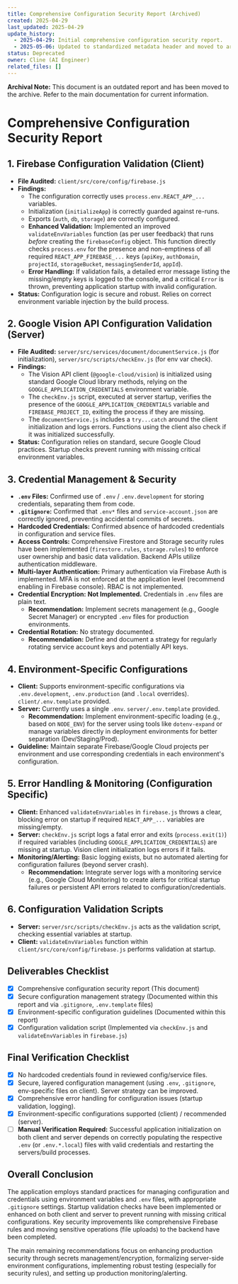 ```yaml
---
title: Comprehensive Configuration Security Report (Archived)
created: 2025-04-29
last_updated: 2025-04-29
update_history:
  - 2025-04-29: Initial comprehensive configuration security report.
  - 2025-05-06: Updated to standardized metadata header and moved to archive.
status: Deprecated
owner: Cline (AI Engineer)
related_files: []
---
```


**Archival Note:** This document is an outdated report and has been moved to the archive. Refer to the main documentation for current information.

# Comprehensive Configuration Security Report

## 1. Firebase Configuration Validation (Client)

*   **File Audited:** `client/src/core/config/firebase.js`
*   **Findings:**
    *   The configuration correctly uses `process.env.REACT_APP_...` variables.
    *   Initialization (`initializeApp`) is correctly guarded against re-runs.
    *   Exports (`auth`, `db`, `storage`) are correctly configured.
    *   **Enhanced Validation:** Implemented an improved `validateEnvVariables` function (as per user feedback) that runs *before* creating the `firebaseConfig` object. This function directly checks `process.env` for the presence and non-emptiness of all required `REACT_APP_FIREBASE_...` keys (`apiKey`, `authDomain`, `projectId`, `storageBucket`, `messagingSenderId`, `appId`).
    *   **Error Handling:** If validation fails, a detailed error message listing the missing/empty keys is logged to the console, and a critical `Error` is thrown, preventing application startup with invalid configuration.
*   **Status:** Configuration logic is secure and robust. Relies on correct environment variable injection by the build process.

## 2. Google Vision API Configuration Validation (Server)

*   **File Audited:** `server/src/services/document/documentService.js` (for initialization), `server/src/scripts/checkEnv.js` (for env var check).
*   **Findings:**
    *   The Vision API client (`@google-cloud/vision`) is initialized using standard Google Cloud library methods, relying on the `GOOGLE_APPLICATION_CREDENTIALS` environment variable.
    *   The `checkEnv.js` script, executed at server startup, verifies the presence of the `GOOGLE_APPLICATION_CREDENTIALS` variable and `FIREBASE_PROJECT_ID`, exiting the process if they are missing.
    *   The `documentService.js` includes a `try...catch` around the client initialization and logs errors. Functions using the client also check if it was initialized successfully.
*   **Status:** Configuration relies on standard, secure Google Cloud practices. Startup checks prevent running with missing critical environment variables.

## 3. Credential Management & Security

*   **`.env` Files:** Confirmed use of `.env` / `.env.development` for storing credentials, separating them from code.
*   **`.gitignore`:** Confirmed that `.env*` files and `service-account.json` are correctly ignored, preventing accidental commits of secrets.
*   **Hardcoded Credentials:** Confirmed absence of hardcoded credentials in configuration and service files.
*   **Access Controls:** Comprehensive Firestore and Storage security rules have been implemented (`firestore.rules`, `storage.rules`) to enforce user ownership and basic data validation. Backend APIs utilize authentication middleware.
*   **Multi-layer Authentication:** Primary authentication via Firebase Auth is implemented. MFA is not enforced at the application level (recommend enabling in Firebase console). RBAC is not implemented.
*   **Credential Encryption:** **Not Implemented.** Credentials in `.env` files are plain text.
    *   **Recommendation:** Implement secrets management (e.g., Google Secret Manager) or encrypted `.env` files for production environments.
*   **Credential Rotation:** No strategy documented.
    *   **Recommendation:** Define and document a strategy for regularly rotating service account keys and potentially API keys.

## 4. Environment-Specific Configurations

*   **Client:** Supports environment-specific configurations via `.env.development`, `.env.production` (and `.local` overrides). `client/.env.template` provided.
*   **Server:** Currently uses a single `.env`. `server/.env.template` provided.
    *   **Recommendation:** Implement environment-specific loading (e.g., based on `NODE_ENV`) for the server using tools like `dotenv-expand` or manage variables directly in deployment environments for better separation (Dev/Staging/Prod).
*   **Guideline:** Maintain separate Firebase/Google Cloud projects per environment and use corresponding credentials in each environment's configuration.

## 5. Error Handling & Monitoring (Configuration Specific)

*   **Client:** Enhanced `validateEnvVariables` in `firebase.js` throws a clear, blocking error on startup if required `REACT_APP_...` variables are missing/empty.
*   **Server:** `checkEnv.js` script logs a fatal error and exits (`process.exit(1)`) if required variables (including `GOOGLE_APPLICATION_CREDENTIALS`) are missing at startup. Vision client initialization logs errors if it fails.
*   **Monitoring/Alerting:** Basic logging exists, but no automated alerting for configuration failures (beyond server crash).
    *   **Recommendation:** Integrate server logs with a monitoring service (e.g., Google Cloud Monitoring) to create alerts for critical startup failures or persistent API errors related to configuration/credentials.

## 6. Configuration Validation Scripts

*   **Server:** `server/src/scripts/checkEnv.js` acts as the validation script, checking essential variables at startup.
*   **Client:** `validateEnvVariables` function within `client/src/core/config/firebase.js` performs validation at startup.

## Deliverables Checklist

*   [X] Comprehensive configuration security report (This document)
*   [X] Secure configuration management strategy (Documented within this report and via `.gitignore`, `.env.template` files)
*   [X] Environment-specific configuration guidelines (Documented within this report)
*   [X] Configuration validation script (Implemented via `checkEnv.js` and `validateEnvVariables` in `firebase.js`)

## Final Verification Checklist

*   [X] No hardcoded credentials found in reviewed config/service files.
*   [X] Secure, layered configuration management (using `.env`, `.gitignore`, env-specific files on client). Server strategy can be improved.
*   [X] Comprehensive error handling for configuration issues (startup validation, logging).
*   [X] Environment-specific configurations supported (client) / recommended (server).
*   [ ] **Manual Verification Required:** Successful application initialization on both client and server depends on correctly populating the respective `.env` (or `.env.*.local`) files with valid credentials and restarting the servers/build processes.

## Overall Conclusion

The application employs standard practices for managing configuration and credentials using environment variables and `.env` files, with appropriate `.gitignore` settings. Startup validation checks have been implemented or enhanced on both client and server to prevent running with missing critical configurations. Key security improvements like comprehensive Firebase rules and moving sensitive operations (file uploads) to the backend have been completed.

The main remaining recommendations focus on enhancing production security through secrets management/encryption, formalizing server-side environment configurations, implementing robust testing (especially for security rules), and setting up production monitoring/alerting.
